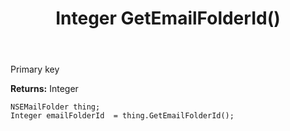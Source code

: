 ﻿---
uid: crmscript_ref_NSEMailFolder_GetEmailFolderId
title: Integer GetEmailFolderId()
intellisense: NSEMailFolder.GetEmailFolderId
keywords: NSEMailFolder, GetEmailFolderId
so.topic: reference
---

Primary key

**Returns:** Integer


```crmscript
NSEMailFolder thing;
Integer emailFolderId  = thing.GetEmailFolderId();
```


